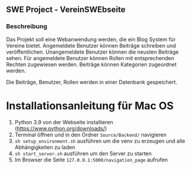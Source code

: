 ## SWE Project - VereinSWEbseite

### Beschreibung

Das Projekt soll eine Webanwendung werden, die ein Blog System für Vereine bietet. Angemeldete Benutzer können Beiträge schreiben und veröffentlichen. Unangemeldete Benutzer können die neusten Beiträge sehen. Für angemeldete Benutzer können Rollen mit entsprechenden Rechten zugewiesen werden. Beiträge können Kategorien zugeordnet werden.

Die Beiträge, Benutzer, Rollen werden in einer Datenbank gespeichert.


# Installationsanleitung für Mac OS

1. Python 3.9 von der Webseite installieren (https://www.python.org/downloads/)
2. Terminal öffnen und in den Ordner `Source/Backend/` navigieren
3. `sh setup_environment.sh` ausführen um die venv zu erzeugen und alle Abhängigkeiten zu laden
4. `sh start_server.sh` ausführen um den Server zu starten
5. Im Browser die Seite `127.0.0.1:5000/navigation_page` aufrufen
